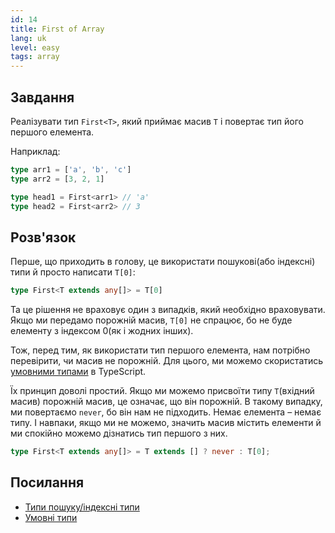 ```yaml
---
id: 14
title: First of Array
lang: uk
level: easy
tags: array
---
```


## Завдання

Реалізувати тип `First<T>`, який приймає масив `T` і повертає тип його першого елемента.

Наприклад:

```ts
type arr1 = ['a', 'b', 'c']
type arr2 = [3, 2, 1]

type head1 = First<arr1> // 'a'
type head2 = First<arr2> // 3
```

## Розв'язок

Перше, що приходить в голову, це використати пошукові(або індексні) типи й просто написати `T[0]`:

```ts
type First<T extends any[]> = T[0]
```

Та це рішення не враховує один з випадків, який необхідно враховувати.
Якщо ми передамо порожній масив, `T[0]` не спрацює, бо не буде елементу з індексом 0(як і жодних інших).

Тож, перед тим, як використати тип першого елемента, нам потрібно перевірити, чи масив не порожній.
Для цього, ми можемо скористатись [умовними типами](https://www.typescriptlang.org/docs/handbook/advanced-types.html#conditional-types) в TypeScript.

Їх принцип доволі простий.
Якщо ми можемо присвоїти типу `T`(вхідний масив) порожній масив, це означає, що він порожній.
В такому випадку, ми повертаємо `never`, бо він нам не підходить. Немає елемента – немає типу.
І навпаки, якщо ми не можемо, значить масив містить елементи й ми спокійно можемо дізнатись тип першого з них.

```ts
type First<T extends any[]> = T extends [] ? never : T[0];
```

## Посилання

- [Типи пошуку/індексні типи](https://www.typescriptlang.org/docs/handbook/advanced-types.html#index-types)
- [Умовні типи](https://www.typescriptlang.org/docs/handbook/advanced-types.html#conditional-types)
